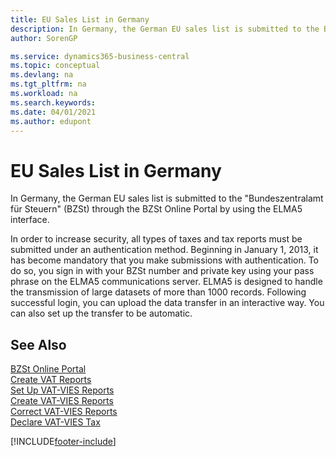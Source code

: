 ```yaml
---
title: EU Sales List in Germany
description: In Germany, the German EU sales list is submitted to the Bundeszentralamt für Steuern (BZSt) through the BZSt Online Portal by using the ELMA5 interface.
author: SorenGP

ms.service: dynamics365-business-central
ms.topic: conceptual
ms.devlang: na
ms.tgt_pltfrm: na
ms.workload: na
ms.search.keywords:
ms.date: 04/01/2021
ms.author: edupont
---
```


# EU Sales List in Germany
In Germany, the German EU sales list is submitted to the "Bundeszentralamt für Steuern" (BZSt) through the BZSt Online Portal by using the ELMA5 interface.  

In order to increase security, all types of taxes and tax reports must be submitted under an authentication method. Beginning in January 1, 2013, it has become mandatory that you make submissions with authentication. To do so, you sign in with your BZSt number and private key using your pass phrase on the ELMA5 communications server. ELMA5 is designed to handle the transmission of large datasets of more than 1000 records. Following successful login, you can upload the data transfer in an interactive way. You can also set up the transfer to be automatic.  

## See Also  
[BZSt Online Portal](https://www.bzst.de)   
[Create VAT Reports](how-to-create-vat-reports.md)  
[Set Up VAT-VIES Reports](how-to-set-up-vat-reports.md)  
[Create VAT-VIES Reports](how-to-create-vat-reports.md)  
[Correct VAT-VIES Reports](how-to-correct-vat-reports.md)  
[Declare VAT-VIES Tax](how-to-declare-vat-vies-tax.md)  


[!INCLUDE[footer-include](../../includes/footer-banner.md)]